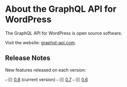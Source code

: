 # About the GraphQL API for WordPress

The GraphQL API for WordPress is open source software.

Visit the website: [graphql-api.com](https://graphql-api.com).

## Release Notes

New features released on each version:

👉🏽 [0.8](release-notes/0.8.md) (current version)
👉🏽 [0.7](release-notes/0.7.md)
👉🏽 [0.6](release-notes/0.6.md)

